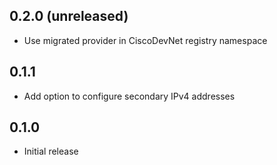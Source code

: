 ## 0.2.0 (unreleased)

- Use migrated provider in CiscoDevNet registry namespace

## 0.1.1

- Add option to configure secondary IPv4 addresses

## 0.1.0

- Initial release
